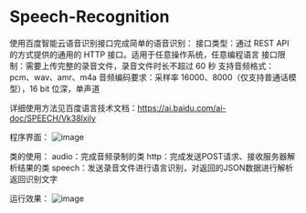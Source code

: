 # Speech-Recognition


使用百度智能云语音识别接口完成简单的语音识别：
    接口类型：通过 REST API 的方式提供的通用的 HTTP 接口。适用于任意操作系统，任意编程语言
    接口限制：需要上传完整的录音文件，录音文件时长不超过 60 秒
    支持音频格式：pcm、wav、amr、m4a
    音频编码要求：采样率 16000、8000（仅支持普通话模型），16 bit 位深，单声道
    
详细使用方法见百度语言技术文档：https://ai.baidu.com/ai-doc/SPEECH/Vk38lxily


程序界面：
![image](https://user-images.githubusercontent.com/65062606/167701052-52b367fc-2a16-4cfc-9a90-a7d540270883.png)


类的使用：
  audio：完成音频录制的类
  http：完成发送POST请求、接收服务器解析结果的类
  speech：发送录音文件进行语言识别，对返回的JSON数据进行解析返回识别文字
  
运行效果：
![image](https://user-images.githubusercontent.com/65062606/167700697-ddf0a287-1384-4ad6-a876-0120225d6745.png)
